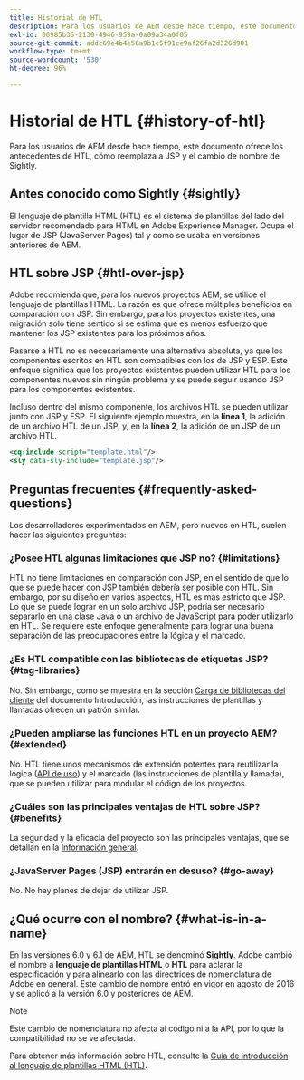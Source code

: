 ```yaml
---
title: Historial de HTL
description: Para los usuarios de AEM desde hace tiempo, este documento ofrece los antecedentes de HTL, cómo reemplaza a JSP y el cambio de nombre de Sightly.
exl-id: 00985b35-2130-4946-959a-0a09a34a0f05
source-git-commit: addc69e4b4e56a9b1c5f91ce9af26fa2d326d981
workflow-type: tm+mt
source-wordcount: '530'
ht-degree: 96%

---
```



# Historial de HTL {#history-of-htl}

Para los usuarios de AEM desde hace tiempo, este documento ofrece los antecedentes de HTL, cómo reemplaza a JSP y el cambio de nombre de Sightly.

## Antes conocido como Sightly {#sightly}

El lenguaje de plantilla HTML (HTL) es el sistema de plantillas del lado del servidor recomendado para HTML en Adobe Experience Manager. Ocupa el lugar de JSP (JavaServer Pages) tal y como se usaba en versiones anteriores de AEM.

## HTL sobre JSP {#htl-over-jsp}

Adobe recomienda que, para los nuevos proyectos AEM, se utilice el lenguaje de plantillas HTML. La razón es que ofrece múltiples beneficios en comparación con JSP. Sin embargo, para los proyectos existentes, una migración solo tiene sentido si se estima que es menos esfuerzo que mantener los JSP existentes para los próximos años.

Pasarse a HTL no es necesariamente una alternativa absoluta, ya que los componentes escritos en HTL son compatibles con los de JSP y ESP. Este enfoque significa que los proyectos existentes pueden utilizar HTL para los componentes nuevos sin ningún problema y se puede seguir usando JSP para los componentes existentes.

Incluso dentro del mismo componente, los archivos HTL se pueden utilizar junto con JSP y ESP. El siguiente ejemplo muestra, en la **línea 1**, la adición de un archivo HTL de un JSP, y, en la **línea 2**, la adición de un JSP de un archivo HTL.

```xml
<cq:include script="template.html"/>
<sly data-sly-include="template.jsp"/>
```

## Preguntas frecuentes {#frequently-asked-questions}

Los desarrolladores experimentados en AEM, pero nuevos en HTL, suelen hacer las siguientes preguntas:

### ¿Posee HTL algunas limitaciones que JSP no? {#limitations}

HTL no tiene limitaciones en comparación con JSP, en el sentido de que lo que se puede hacer con JSP también debería ser posible con HTL. Sin embargo, por su diseño en varios aspectos, HTL es más estricto que JSP. Lo que se puede lograr en un solo archivo JSP, podría ser necesario separarlo en una clase Java o un archivo de JavaScript para poder utilizarlo en HTL. Se requiere este enfoque generalmente para lograr una buena separación de las preocupaciones entre la lógica y el marcado.

### ¿Es HTL compatible con las bibliotecas de etiquetas JSP? {#tag-libraries}

No. Sin embargo, como se muestra en la sección [Carga de bibliotecas del cliente](getting-started.md#loading-client-libraries) del documento Introducción, las instrucciones de plantillas y llamadas ofrecen un patrón similar.

### ¿Pueden ampliarse las funciones HTL en un proyecto AEM? {#extended}

No. HTL tiene unos mecanismos de extensión potentes para reutilizar la lógica ([API de uso](#use-api-for-accessing-logic)) y el marcado (las instrucciones de plantilla y llamada), que se pueden utilizar para modular el código de los proyectos.

### ¿Cuáles son las principales ventajas de HTL sobre JSP? {#benefits}

La seguridad y la eficacia del proyecto son las principales ventajas, que se detallan en la [Información general](overview.md).

### ¿JavaServer Pages (JSP) entrarán en desuso? {#go-away}

No. No hay planes de dejar de utilizar JSP.

## ¿Qué ocurre con el nombre? {#what-is-in-a-name}

En las versiones 6.0 y 6.1 de AEM, HTL se denominó **Sightly**. Adobe cambió el nombre a **lenguaje de plantillas HTML** o **HTL** para aclarar la especificación y para alinearlo con las directrices de nomenclatura de Adobe en general. Este cambio de nombre entró en vigor en agosto de 2016 y se aplicó a la versión 6.0 y posteriores de AEM.

>[!NOTE]
>
>Este cambio de nomenclatura no afecta al código ni a la API, por lo que la compatibilidad no se ve afectada.

<!-- LINK IS 404
For more information, watch [this announcement video](https://helpx.adobe.com/experience-manager/how-to/announce-htl.html). -->

Para obtener más información sobre HTL, consulte la [Guía de introducción al lenguaje de plantillas HTML (HTL)](overview.md).
